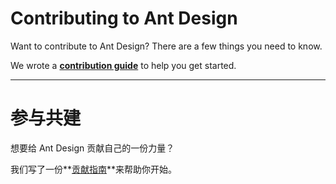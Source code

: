 # Contributing to Ant Design

Want to contribute to Ant Design? There are a few things you need to know.

We wrote a **[contribution guide](https://ant.design/docs/react/contributing)** to help you get started.

---

# 参与共建

想要给 Ant Design 贡献自己的一份力量？

我们写了一份**[贡献指南](https://ant.design/docs/react/contributing-cn)**来帮助你开始。
